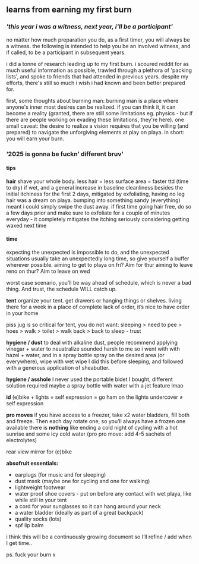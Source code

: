 ## learns from earning my first burn  

### ***'this year i was a witness, next year, i'll be a participant'***

no matter how much preparation you do, as a first timer, you will always be a witness. the following is intended to help you be an involved witness, and if called, to be a participant in subsequent years.

i did a tonne of research leading up to my first burn. i scoured reddit for as much useful information as possible, trawled through a plethora of 'packing lists', and spoke to friends that had attended in previous years. despite my efforts, there's still so much i wish i had known and been better prepared for.

first, some thoughts about burning man:
burning man is a place where anyone's inner most desires can be realized. if you can think it, it can become a reality (granted, there are still some limitations eg. physics - but if there are people working on evading these limitations, they're here).
one small caveat: the desire to realize a vision requires that you be willing (and prepared) to navigate the unforgiving elements at play on playa.
in short: you will earn your burn.

### ‘**2025 is gonna be fuckn’ different bruv'**

#### tips

**hair**
shave your whole body. less hair = less surface area = faster ttd (time to dry) if wet, and a general increase in baseline cleanliness
besides the initial itchiness for the first 2 days, mitigated by exfoliating, having no leg hair was a dream on playa.
bumping into something sandy (everything) meant i could simply swipe the dust away.
if first time going hair free, do so a few days prior and make sure to exfoliate for a couple of minutes everyday - it completely mitigates the itching
seriously considering getting waxed next time

#### **time**
expecting the unexpected is impossible to do, and the unexpected situations usually take an unexpectedly long time, so give yourself a buffer wherever possible.
aiming to get to playa on fri? Aim for thur
aiming to leave reno on thur? Aim to leave on wed

worst case scenario, you’ll be way ahead of schedule, which is never a bad thing. And trust, the schedule WILL catch up.

**tent**
organize your tent. get drawers or hanging things or shelves. living there for a week in a place of complete lack of order, it’s nice to have order in your home

piss jug is so critical for tent, you do not want: sleeping > need to pee > hoes > walk > toilet > walk back > back to sleep - trust

**hygiene / dust**
to deal with alkaline dust, people recommend applying vinegar + water to neuatralize
sounded harsh to me so i went with with hazel + water, and in a spray bottle
spray on the desired area (or everywhere), wipe with wet wipe
I did this before sleeping, and followed with a generous application of sheabutter.

**hygiene / asshole**
I never used the portable bidet I bought, different solution required
maybe a spray bottle with water with a jet feature lmao

**id**
(e)bike + lights = self expression = go ham on the lights
undercover ≠ self expression

**pro moves**
if you have access to a freezer, take x2 water bladders, fill both and freeze. Then each day rotate one, so you’ll always have a frozen one available
there is **nothing** like ending a cold night of cycling with a hot sunrise and some icy cold water (pro pro move:  add 4-5 sachets of electrolytes)

rear view mirror for (e)bike

**absofruit essentials:**

- earplugs (for music and for sleeping)
- dust mask (maybe one for cycling and one for walking)
- lightweight footwear
- water proof shoe covers - put on before any contact with wet playa, like while still in your tent
- a cord for your sunglasses so it can hang around your neck
- a water bladder (ideally as part of a great backpack)
- quality socks (lots)
- spf lip balm

i think this will be a continuously growing document so I’ll refine / add when I get time..

ps. fuck your burn x